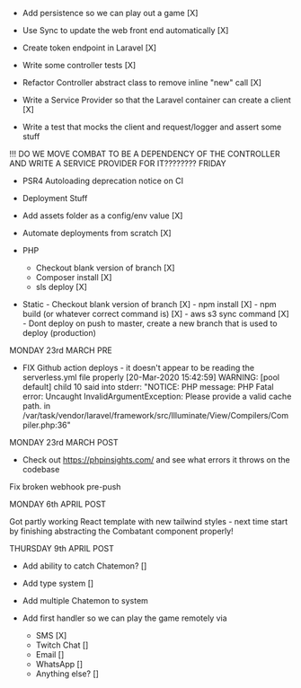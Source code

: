  - Add persistence so we can play out a game [X]
 - Use Sync to update the web front end automatically [X]
  - Create token endpoint in Laravel [X]
  
 - Write some controller tests [X]
  - Refactor Controller abstract class to remove inline "new" call [X]
  - Write a Service Provider so that the Laravel container can create a client [X]
  - Write a test that mocks the client and request/logger and assert some stuff
  
  !!! DO WE MOVE COMBAT TO BE A DEPENDENCY OF THE CONTROLLER AND WRITE A SERVICE PROVIDER FOR IT???????? FRIDAY
 
  - PSR4 Autoloading deprecation notice on CI
 
  - Deployment Stuff
   - Add assets folder as a config/env value [X]
   - Automate deployments from scratch [X]
   - PHP
     - Checkout blank version of branch [X]
     - Composer install [X]
     - sls deploy [X]
   - Static
    - Checkout blank version of branch [X]
    - npm install [X]
    - npm build (or whatever correct command is) [X]
    - aws s3 sync command [X]
    - Dont deploy on push to master, create a new branch that is used to deploy (production)
 
 MONDAY 23rd MARCH PRE
  - FIX Github action deploys - it doesn't appear to be reading the serverless.yml file properly
  [20-Mar-2020 15:42:59] WARNING: [pool default] child 10 said into stderr: "NOTICE: PHP message: PHP Fatal error:  Uncaught InvalidArgumentException: Please provide a valid cache path. in /var/task/vendor/laravel/framework/src/Illuminate/View/Compilers/Compiler.php:36"

MONDAY 23rd MARCH POST
 - Check out https://phpinsights.com/ and see what errors it throws on the codebase
 
Fix broken webhook pre-push

MONDAY 6th APRIL POST

Got partly working React template with new tailwind styles - next time start by finishing abstracting the Combatant
component properly!


THURSDAY 9th APRIL POST

 - Add ability to catch Chatemon? []
 - Add type system []
 - Add multiple Chatemon to system
 
 - Add first handler so we can play the game remotely via
    - SMS [X]
    - Twitch Chat []
    - Email []
    - WhatsApp []
    - Anything else? []
